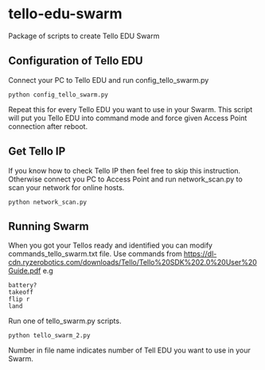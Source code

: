 # tello-edu-swarm

Package of scripts to create Tello EDU Swarm

## Configuration of Tello EDU

Connect your PC to Tello EDU and run config_tello_swarm.py

```
python config_tello_swarm.py
```

Repeat this for every Tello EDU you want to use in your Swarm. This script will put you Tello EDU into command mode and force given Access Point connection after reboot.

## Get Tello IP

If you know how to check Tello IP then feel free to skip this instruction.
Otherwise connect you PC to Access Point and run network_scan.py to scan your network for online hosts.

```
python network_scan.py
```

## Running Swarm

When you got your Tellos ready and identified you can modify commands_tello_swarm.txt file.
Use commands from https://dl-cdn.ryzerobotics.com/downloads/Tello/Tello%20SDK%202.0%20User%20Guide.pdf
e.g

```
battery?
takeoff
flip r
land
```

Run one of tello_swarm.py scripts.

```
python tello_swarm_2.py
```

Number in file name indicates number of Tell EDU you want to use in your Swarm.

